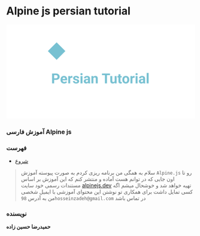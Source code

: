 # Alpine js persian tutorial
![tutorial-picture](./source/images/tutorial-cover.svg)
### آموزش فارسی Alpine js
### فهرست
- [شروع](./source/lessons/1-start.md)

> سلام به همگی
> من برنامه ریزی کردم به صورت پیوسته آموزش 
> `Alpine.js`
> رو تا اون جایی که در توانم هست آماده و منتشر کنم که این آموزش بر اساس مستندات رسمی خود سایت
> [alpinejs.dev](https://alpinejs.dev/)
> تهیه خواهد شد و خوشحال میشم اگه کسی تمایل داشت برای همکاری تو نوشتن این محتوای آموزشی با ایمیل شخصی من به آدرس
> `98hosseinzadeh@gmail.com`
> در تماس باشد

### نویسنده
**حمیدرضا حسین زاده**